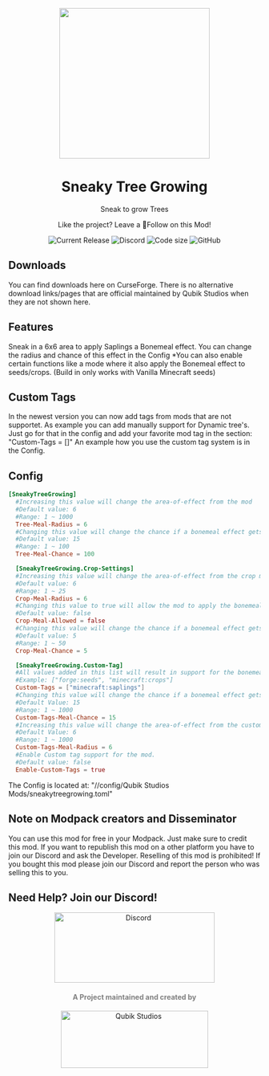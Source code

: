 <p align="center">
    <img width="300px" src="https://qubik-studios.net/wp-content/uploads/2022/05/STG-Flat.png">
</p>

<h1 align="center">Sneaky Tree Growing</h1>
<p align="center">Sneak to grow Trees</p>
<p align="center">Like the project? Leave a 💖Follow on this Mod!</p>

<p align="center">
    <img src="https://img.shields.io/github/v/release/Qubik-Studios/Sneaky-Tree-Growing?include_prereleases&style=flat-square" alt="Current Release">
    <img src="https://img.shields.io/discord/759767022916599808?label=Discord&style=flat-square" alt="Discord">
    <img src="https://img.shields.io/github/languages/code-size/Qubik-Studios/Sneaky-Tree-Growing?style=flat-square" alt="Code size">
    <img alt="GitHub" src="https://img.shields.io/github/license/Qubik-Studios/Sneaky-Tree-Growing?style=flat-square">
</p>

## Downloads
You can find downloads here on CurseForge.
There is no alternative download links/pages that are official maintained by Qubik Studios when they are not shown here.

## Features
Sneak in a 6x6 area to apply Saplings a Bonemeal effect.
You can change the radius and chance of this effect in the Config
*You can also enable certain functions like a mode where it also apply the Bonemeal effect to seeds/crops. (Build in only works with Vanilla Minecraft seeds)

## Custom Tags
In the newest version you can now add tags from mods that are not supportet. As example you can add manually support for Dynamic tree's.
Just go for that in the config and add your favorite mod tag in the section: "Custom-Tags = []"
An example how you use the custom tag system is in the Config.

## Config
```toml
[SneakyTreeGrowing]
  #Increasing this value will change the area-of-effect from the mod
  #Default value: 6
  #Range: 1 ~ 1000
  Tree-Meal-Radius = 6
  #Changing this value will change the chance if a bonemeal effect gets applied or not
  #Default value: 15
  #Range: 1 ~ 100
  Tree-Meal-Chance = 100

  [SneakyTreeGrowing.Crop-Settings]
  #Increasing this value will change the area-of-effect from the crop meal effect
  #Default value: 6
  #Range: 1 ~ 25
  Crop-Meal-Radius = 6
  #Changing this value to true will allow the mod to apply the bonemeal effect to crops like wheat and potato. Only works on Vannila plants
  #Default value: false
  Crop-Meal-Allowed = false
  #Changing this value will change the chance if a bonemeal effect gets applied to crops or not
  #Default value: 5
  #Range: 1 ~ 50
  Crop-Meal-Chance = 5

  [SneakyTreeGrowing.Custom-Tag]
  #All values added in this list will result in support for the bonemeal effect. 
  #Example: ["forge:seeds", "minecraft:crops"]
  Custom-Tags = ["minecraft:saplings"]
  #Changing this value will change the chance if a bonemeal effect gets applied to custom tags or not
  #Default Value: 15
  #Range: 1 ~ 1000
  Custom-Tags-Meal-Chance = 15
  #Increasing this value will change the area-of-effect from the custom-tag meal effect
  #Default Value: 6
  #Range: 1 ~ 1000
  Custom-Tags-Meal-Radius = 6
  #Enable Custom tag support for the mod.
  #Default value: false
  Enable-Custom-Tags = true
```
The Config is located at: "/<YourMCFolder>/config/Qubik Studios Mods/sneakytreegrowing.toml"

## Note on Modpack creators and Disseminator
You can use this mod for free in your Modpack. Just make sure to credit this mod.
If you want to republish this mod on a other platform you have to join our Discord and ask the Developer.
Reselling of this mod is prohibited! If you bought this mod please join our Discord and report the person who was selling this to you.

## Need Help? Join our Discord!
<div align="center">
    <a href="http://discord.qubik-studios.net" target="_blank" rel="noopener noreferrer"><img src="https://discordapp.com/api/guilds/759767022916599808/embed.png?style=banner3" alt="Discord" width="320" height="140" /></a>
    <br>
    <h4><strong><span style="color: #808080;">A Project maintained and created by</span></strong></h4>
    <a href="https://Qubik-Studios.net" target="_blank"><img src="https://qubik-studios.net/wp-content/uploads/2021/10/QUBIK-STUDIOS-BANNER-DARKMODE.png" alt="Qubik Studios" width="294" height="114" /></a>
</div>
